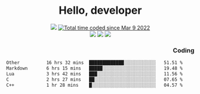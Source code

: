 # <div align='center' >Hello, developer</div>

<div align='center'>
  <a ><img src="https://img.shields.io/badge/dynamic/json?url=https%3A%2F%2Fapi.swo.moe%2Fstats%2Fgithub%2FFree-Aaron-Li&query=count&color=181717&label=GitHub&labelColor=282c34&logo=github&suffix=+follows&cacheSeconds=3600"></a>
  <a href="https://wakatime.com/@fe40087f-8eae-48dc-9950-ad0633db1591"><img src="https://wakatime.com/badge/user/fe40087f-8eae-48dc-9950-ad0633db1591.svg" alt="Total time coded since Mar 9 2022" /></a>
</div>
<div align='center'>
  <a><img src="https://img.shields.io/badge/Rookie-blue?style=plastic&logo=c&logoColor=blue&labelColor=F5B7DB"></a>
  <a><img src="https://img.shields.io/badge/Rookie-blue?style=plastic&logo=c%2B%2B&logoColor=blue&labelColor=F5B7DB"></a> 
  <a><img src="https://img.shields.io/badge/Rookie-blue?style=plastic&logo=python&logoColor=blue&labelColor=F5B7DB"></a> 
</div>

<div align='right'>
  <h3>Coding</h3>
</div>

<!--START_SECTION:waka-->

```txt
Other          16 hrs 32 mins  █████████████░░░░░░░░░░░░   51.51 %
Markdown       6 hrs 15 mins   █████░░░░░░░░░░░░░░░░░░░░   19.48 %
Lua            3 hrs 42 mins   ███░░░░░░░░░░░░░░░░░░░░░░   11.56 %
C              2 hrs 27 mins   ██░░░░░░░░░░░░░░░░░░░░░░░   07.65 %
C++            1 hr 28 mins    █░░░░░░░░░░░░░░░░░░░░░░░░   04.57 %
```

<!--END_SECTION:waka-->





